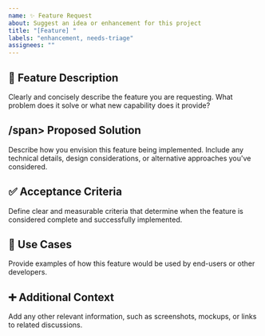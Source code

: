 ```yaml
---
name: ✨ Feature Request
about: Suggest an idea or enhancement for this project
title: "[Feature] "
labels: "enhancement, needs-triage"
assignees: ""
---
```


## 🚀 Feature Description

Clearly and concisely describe the feature you are requesting. What problem does it solve or what new capability does it provide?

##   /span>  Proposed Solution

Describe how you envision this feature being implemented. Include any technical details, design considerations, or alternative approaches you've considered.

## ✅ Acceptance Criteria

Define clear and measurable criteria that determine when the feature is considered complete and successfully implemented.

## 🎯 Use Cases

Provide examples of how this feature would be used by end-users or other developers.

## ➕ Additional Context

Add any other relevant information, such as screenshots, mockups, or links to related discussions.
